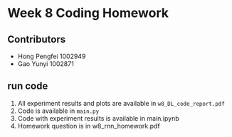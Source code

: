 # Week 8 Coding Homework

## Contributors
- Hong Pengfei 1002949
- Gao Yunyi 1002871

## run code
1. All experiment results and plots are available in `w8_DL_code_report.pdf`
2. Code is available in `main.py`
3. Code with experiment results is available in main.ipynb
4. Homework question is in w8_rnn_homework.pdf
